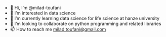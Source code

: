 - 👋 Hi, I’m @milad-toufani
- 👀 I’m interested in data science
- 🌱 I’m currently learning data science for life science at hanze university
- 💞️ I’m looking to collaborate on python programming and related libraries
- 📫 How to reach me milad.toufani@gmail.com

<!---
milad-toufani/milad-toufani is a ✨ special ✨ repository because its `README.md` (this file) appears on your GitHub profile.
You can click the Preview link to take a look at your changes.
--->
